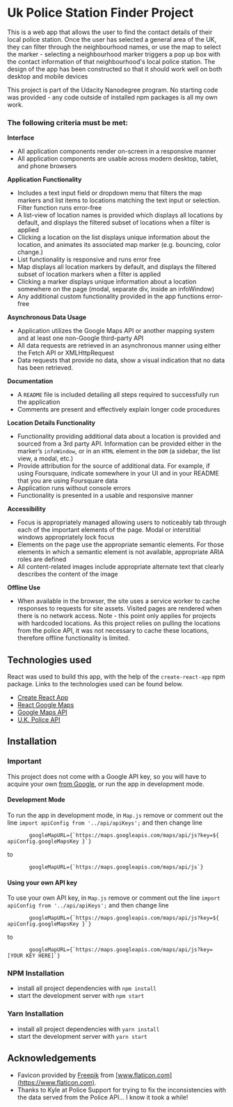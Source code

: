 # Uk Police Station Finder Project

This is a web app that allows the user to find the contact details of their local police station.  Once the user has selected a general area of the UK, they can filter through the neighbourhood names, or use the map to select the marker - selecting a neighbourhood marker triggers a pop up box with the contact information of that neighbourhood's local police station.  The design of the app has been constructed so that it should work well on both desktop and mobile devices 

This project is part of the Udacity Nanodegree program.  No starting code was provided - any code outside of installed npm packages is all my own work.

### The following criteria must be met:

**Interface**

* All application components render on-screen in a responsive manner
* All application components are usable across modern desktop, tablet, and phone browsers

**Application Functionality**

* Includes a text input field or dropdown menu that filters the map markers and list items to locations matching the text input or selection. Filter function runs error-free
* A list-view of location names is provided which displays all locations by default, and displays the filtered subset of locations when a filter is applied
* Clicking a location on the list displays unique information about the location, and animates its associated map marker (e.g. bouncing, color change.)
* List functionality is responsive and runs error free
* Map displays all location markers by default, and displays the filtered subset of location markers when a filter is applied
* Clicking a marker displays unique information about a location somewhere on the page (modal, separate div, inside an infoWindow)
* Any additional custom functionality provided in the app functions error-free

**Asynchronous Data Usage**

* Application utilizes the Google Maps API or another mapping system and at least one non-Google third-party API
* All data requests are retrieved in an asynchronous manner using either the Fetch API or XMLHttpRequest
* Data requests that provide no data, show a visual indication that no data has been retrieved.

**Documentation**

* A `README` file is included detailing all steps required to successfully run the application
* Comments are present and effectively explain longer code procedures

**Location Details Functionality**

* Functionality providing additional data about a location is provided and sourced from a 3rd party API. Information can be provided either in the marker’s `infoWindow`, or in an `HTML` element in the `DOM` (a sidebar, the list view, a modal, etc.)
* Provide attribution for the source of additional data. For example, if using Foursquare, indicate somewhere in your UI and in your README that you are using Foursquare data
* Application runs without console errors
* Functionality is presented in a usable and responsive manner

**Accessibility**

* Focus is appropriately managed allowing users to noticeably tab through each of the important elements of the page. Modal or interstitial windows appropriately lock focus
* Elements on the page use the appropriate semantic elements. For those elements in which a semantic element is not available, appropriate ARIA roles are defined
* All content-related images include appropriate alternate text that clearly describes the content of the image

**Offline Use**

* When available in the browser, the site uses a service worker to cache responses to requests for site assets. Visited pages are rendered when there is no network access. Note - this point only applies for projects with hardcoded locations.  As this project relies on pulling the locations from the police API, it was not necessary to cache these locations, therefore offline functionality is limited.


## Technologies used

React was used to build this app, with the help of the `create-react-app` npm package.  Links to the technologies used can be found below.

* [Create React App](https://github.com/facebook/create-react-app/blob/master/README.md)
* [React Google Maps](https://github.com/tomchentw/react-google-maps)
* [Google Maps API](https://developers.google.com/maps/documentation/)
* [U.K. Police API](https://data.police.uk/docs/)


## Installation

### Important

This project does not come with a Google API key, so you will have to acquire your own [from Google](https://developers.google.com/maps/documentation/javascript/get-api-key), or run the app in development mode.

#### Development Mode

To run the app in development mode, in `Map.js` remove or comment out the line `import apiConfig from '../api/apiKeys';` and then change line 

``       
googleMapURL={`https://maps.googleapis.com/maps/api/js?key=${
  apiConfig.googleMapsKey
}`}
``

to

``       
googleMapURL={`https://maps.googleapis.com/maps/api/js`}
``

#### Using your own API key

To use your own API key, in `Map.js` remove or comment out the line `import apiConfig from '../api/apiKeys';` and then change line 

``       
googleMapURL={`https://maps.googleapis.com/maps/api/js?key=${
  apiConfig.googleMapsKey
}`}
``

to

``       
googleMapURL={`https://maps.googleapis.com/maps/api/js?key=[YOUR KEY HERE]`}
``

### NPM Installation
* install all project dependencies with `npm install`
* start the development server with `npm start`

### Yarn Installation
* install all project dependencies with `yarn install`
* start the development server with `yarn start`


## Acknowledgements

* Favicon provided by [Freepik](https://www.flaticon.com/authors/freepik) from [www.flaticon.com](https://www.flaticon.com).
* Thanks to Kyle at Police Support for trying to fix the inconsistencies with the data served from the Police API... I know it took a while!
